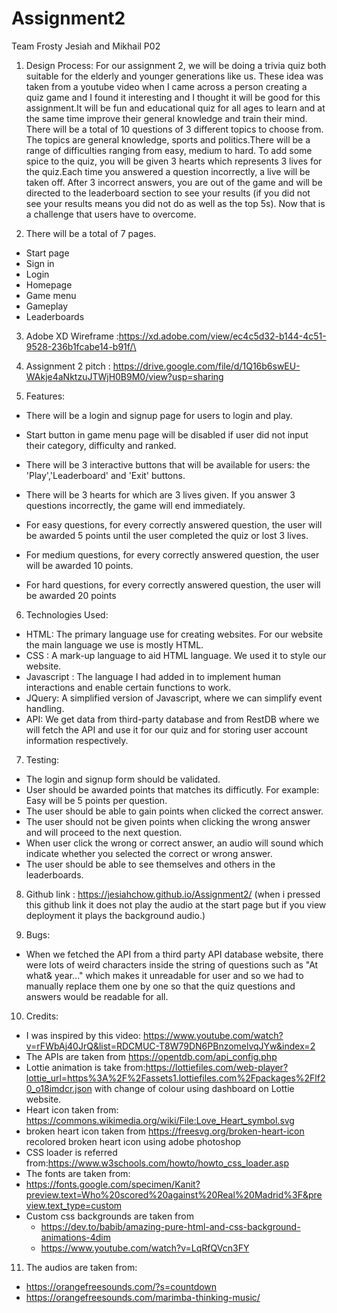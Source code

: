# Assignment2

Team Frosty
Jesiah and Mikhail P02
<br>

1. Design Process:
   For our assignment 2, we will be doing a trivia quiz both suitable for the elderly and younger generations like us. These idea was taken from a youtube video when I came across a person creating a quiz game and I found it interesting and I thought it will be good for this assignment.It will be fun and educational quiz for all ages to learn and at the same time improve their general knowledge and train their mind. There will be a total of 10 questions of 3 different topics to choose from.
   The topics are general knowledge, sports and politics.There will be a range of difficulties ranging from easy, medium to hard.
   To add some spice to the quiz, you will be given 3 hearts which represents 3 lives for the quiz.Each time you answered a question incorrectly, a live will be taken off. After 3 incorrect answers, you are out of the game and will be directed to the leaderboard section to see your results (if you did not see your results means you did not do as well as the top 5s). Now that is a challenge that users have to overcome.

2. There will be a total of 7 pages.

- Start page
- Sign in
- Login
- Homepage
- Game menu
- Gameplay
- Leaderboards

3. Adobe XD Wireframe :https://xd.adobe.com/view/ec4c5d32-b144-4c51-9528-236b1fcabe14-b91f/\

4. Assignment 2 pitch : https://drive.google.com/file/d/1Q16b6swEU-WAkje4aNktzuJTWjH0B9M0/view?usp=sharing

5. Features:

- There will be a login and signup page for users to login and play.

- Start button in game menu page will be disabled if user did not input their category, difficulty and ranked.

- There will be 3 interactive buttons that will be available for users: the 'Play','Leaderboard' and 'Exit' buttons.

- There will be 3 hearts for which are 3 lives given. If you answer 3 questions incorrectly, the game will end immediately.

- For easy questions, for every correctly answered question, the user will be awarded 5 points until the user completed the quiz or lost 3 lives.

- For medium questions, for every correctly answered question, the user will be awarded 10 points.

- For hard questions, for every correctly answered question, the user will be awarded 20 points

6. Technologies Used:

- HTML: The primary language use for creating websites. For our website the main language we use is mostly HTML.
- CSS : A mark-up language to aid HTML language. We used it to style our website.
- Javascript : The language I had added in to implement human interactions and enable certain functions to work.
- JQuery: A simplified version of Javascript, where we can simplify event handling.
- API: We get data from third-party database and from RestDB where we will fetch the API and use it for our quiz and for storing user account information respectively.

7. Testing:

- The login and signup form should be validated.
- User should be awarded points that matches its difficutly. For example: Easy will be 5 points per question.
- The user should be able to gain points when clicked the correct answer.
- The user should not be given points when clicking the wrong answer and will proceed to the next question.
- When user click the wrong or correct answer, an audio will sound which indicate whether you selected the correct or wrong answer.
- The user should be able to see themselves and others in the leaderboards.

8. Github link : https://jesiahchow.github.io/Assignment2/ (when i pressed this github link it does not play the audio at the start page but if you view deployment it plays the background audio.)

9. Bugs:

- When we fetched the API from a third party API database website, there were lots of weird characters inside the string
  of questions such as "At what& year..." which makes it unreadable for user and so we had to manually replace them one by one so that the quiz questions and answers would be readable for all.

10. Credits:

- I was inspired by this video: https://www.youtube.com/watch?v=rFWbAj40JrQ&list=RDCMUC-T8W79DN6PBnzomelvqJYw&index=2
- The APIs are taken from https://opentdb.com/api_config.php
- Lottie animation is take from:https://lottiefiles.com/web-player?lottie_url=https%3A%2F%2Fassets1.lottiefiles.com%2Fpackages%2Flf20_o18imdcr.json with change of colour using dashboard on Lottie website.
- Heart icon taken from: https://commons.wikimedia.org/wiki/File:Love_Heart_symbol.svg
- broken heart icon taken from https://freesvg.org/broken-heart-icon
  recolored broken heart icon using adobe photoshop
- CSS loader is referred from:https://www.w3schools.com/howto/howto_css_loader.asp
- The fonts are taken from:
- https://fonts.google.com/specimen/Kanit?preview.text=Who%20scored%20against%20Real%20Madrid%3F&preview.text_type=custom
- Custom css backgrounds are taken from
  - https://dev.to/babib/amazing-pure-html-and-css-background-animations-4dim
  - https://www.youtube.com/watch?v=LqRfQVcn3FY

11. The audios are taken from:

- https://orangefreesounds.com/?s=countdown
- https://orangefreesounds.com/marimba-thinking-music/
